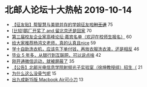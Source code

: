 # 北邮人论坛十大热帖 2019-10-14

- [【征友贴】帮智慧与美貌并存的学姐征友啦~~附王道~~](https://bbs.byr.cn/article/Friends/1939925) 75
- [[比较]鹅厂开奖了 and 留北京还是回家](https://bbs.byr.cn/article/Job/2052663) 70
- [第三届校友企业家高峰论坛·嘉宾名单（欢迎在校师生报名）](https://bbs.byr.cn/article/MyBUPT/2283) 60
- [给大家推荐杨鸿文老师，真的认真且nice](https://bbs.byr.cn/article/Picture/3249435) 59
- [学十自助洗衣机，应该先下单付钱，再放衣服洗衣液，还是相反](https://bbs.byr.cn/article/Talking/6155284) 46
- [毕业 5 年多，从银行到互联网，可以说点啥](https://bbs.byr.cn/article/WorkLife/1130823) 42
- [刚开通微信运动，就被屏蔽了](https://bbs.byr.cn/article/Feeling/3124704) 35
- [【公告】北邮光电信息学院射频光子实验室（徐坤教授组）招生（](https://bbs.byr.cn/article/AimGraduate/1175402) 21
- [为什么这么没骨气呢](https://bbs.byr.cn/article/Basketball/611443) 15
- [出九成新15版 Macbook Air可小刀](https://bbs.byr.cn/article/Notebook/180332) 13


